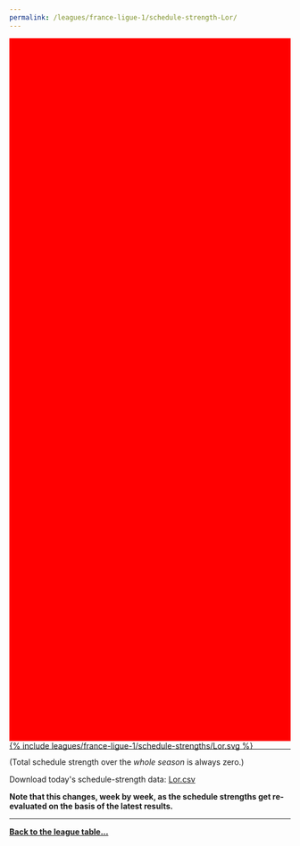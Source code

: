 ```yaml
---
permalink: /leagues/france-ligue-1/schedule-strength-Lor/
---
```


<style>
.svg-wrap {
    background-color:red;
    height:0;
    padding-top:250%; /* 350px/550px */
    position: relative;
}

svg {
    background-color: white;
    height: 100%;
    display:block;
    width: 100%;
    position: absolute;
    top:0;
    left:0;
}
</style>


<div class="svg-wrap">
{% include leagues/france-ligue-1/schedule-strengths/Lor.svg %}
</div>

-----

(Total schedule strength over the *whole season* is always zero.)


Download today's schedule-strength data: [Lor.csv](/assets/leagues/france-ligue-1/2022/schedule-strengths/Lor.csv)

**Note that this changes, week by week, as the schedule strengths get re-evaluated on the
basis of the latest results.**

-----

[**Back to the league table...**](/leagues/france-ligue-1)


